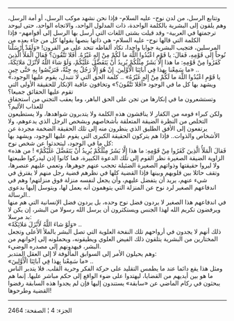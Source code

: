 ------------------------------------------------------------------------

وتتابع الرسل، من لدن نوح- عليه السلام- فإذا نحن نشهد موكب الرسل، أو أمة
الرسل، وهم يلقون إلى البشرية بالكلمة الواحدة، ذات المدلول الواحد،
والاتجاه الواحد، حتى ليوحد ترجمتها في العربية- وقد قيلت بشتى اللغات التي
أرسل بها الرسل إلى أقوامهم- فإذا الكلمة التي قالها نوح- عليه السلام- هي
ذاتها بنصها يقولها كل من جاء بعده من المرسلين، فتجيب البشرية جوابا
واحدا، تكاد ألفاظه تتحد على مر القرون! «وَلَقَدْ أَرْسَلْنا نُوحاً إِلى قَوْمِهِ، فَقالَ:
يا قَوْمِ اعْبُدُوا اللَّهَ ما لَكُمْ مِنْ إِلهٍ غَيْرُهُ. أَفَلا تَتَّقُونَ؟ فَقالَ الْمَلَأُ الَّذِينَ
كَفَرُوا مِنْ قَوْمِهِ: ما هذا إِلَّا بَشَرٌ مِثْلُكُمْ يُرِيدُ أَنْ يَتَفَضَّلَ عَلَيْكُمْ، وَلَوْ شاءَ اللَّهُ
لَأَنْزَلَ مَلائِكَةً، ما سَمِعْنا بِهذا فِي آبائِنَا الْأَوَّلِينَ. إِنْ هُوَ إِلَّا رَجُلٌ بِهِ جِنَّةٌ،
فَتَرَبَّصُوا بِهِ حَتَّى حِينٍ» ..  
«يا قَوْمِ اعْبُدُوا اللَّهَ ما لَكُمْ مِنْ إِلهٍ غَيْرُهُ» .. كلمة الحق التي لا تتبدل، يقوم
عليها الوجود، ويشهد بها كل ما في الوجود «أَفَلا تَتَّقُونَ؟» وتخافون عاقبة
الإنكار للحقيقة الأولى التي تقوم عليها الحقائق جميعا؟  
وتستشعرون ما في إنكارها من تجن على الحق الباهر، وما يعقب التجني من
استحقاق للعذاب الأليم؟  
ولكن كبراء قومه من الكفار لا يناقشون هذه الكلمة ولا يتدبرون شواهدها، ولا
يستطيعون التخلص من النظرة الضيقة المتعلقة بأشخاصهم وبشخص الرجل الذي
يدعوهم، ولا يرتفعون إلى الأفق الطليق الذي ينظرون منه إلى تلك الحقيقة
الضخمة مجردة عن الأشخاص والذوات.. فإذا هم يتركون الحقيقة الكبرى التي
يقوم عليها الوجود، ويشهد بها كل ما في الوجود، ليتحدثوا عن شخص نوح:  
«فَقالَ الْمَلَأُ الَّذِينَ كَفَرُوا مِنْ قَوْمِهِ: ما هذا إِلَّا بَشَرٌ مِثْلُكُمْ يُرِيدُ أَنْ يَتَفَضَّلَ
عَلَيْكُمْ» ! من هذه الزاوية الضيقة الصغيرة نظر القوم إلى تلك الدعوة الكبيرة،
فما كانوا إذن ليدركوا طبيعتها ولا ليروا حقيقتها وذواتهم الصغيرة الضئيلة
تحجب عنهم جوهرها، وتعمي عليهم عنصرها، وتقف حائلا بين قلوبهم وبينها فإذا
القضية كلها في نظرهم قضية رجل منهم لا يفترق في شيء عنهم، يريد أن يتفضل
عليهم، وأن يجعل لنفسه منزلة فوق منزلتهم! وهم في اندفاعهم الصغير لرد نوح
عن المنزلة التي يتوهمون أنه يعمل لها، ويتوسل إليها بدعوى الرسالة..  
في اندفاعهم هذا الصغير لا يردون فضل نوح وحده، بل يردون فضل الإنسانية
التي هم منها ويرفضون تكريم الله لهذا الجنس ويستكثرون أن يرسل الله رسولا
من البشر، إن يكن لا بد مرسلا:  
«وَلَوْ شاءَ اللَّهُ لَأَنْزَلَ مَلائِكَةً» ..  
ذلك أنهم لا يجدون في أرواحهم تلك النفحة العلوية التي تصل البشر بالملأ
الأعلى وتجعل المختارين من البشرية يتلقون ذلك الفيض العلوي ويطيقونه،
ويحملونه إلى إخوانهم من البشر، فيهدونهم إلى مصدره الوضيء.  
وهم يحيلون الأمر إلى السوابق المألوفة لا إلى العقل المتدبر:  
«ما سَمِعْنا بِهذا فِي آبائِنَا الْأَوَّلِينَ» ..  
ومثل هذا يقع دائما عند ما يطمس التقليد على حركة الفكر وحرية القلب. فلا
يتدبر الناس ما هو بين أيديهم من القضايا، ليهتدوا على ضوء الواقع إلى حكم
مباشر عليها. إنما هم يبحثون في ركام الماضي عن «سابقة» يستندون إليها فإن
لم يجدوا هذه السابقة رفضوا القضية وطرحوها!

------------------------------------------------------------------------

الجزء: 4 ¦ الصفحة: 2464
